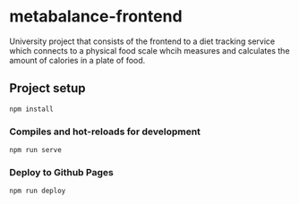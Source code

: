 # metabalance-frontend

University project that consists of the frontend to a diet tracking service which connects to a physical food scale whcih measures and calculates the amount of calories in a plate of food.

## Project setup
```
npm install
```

### Compiles and hot-reloads for development
```
npm run serve
```

### Deploy to Github Pages
```
npm run deploy
```
